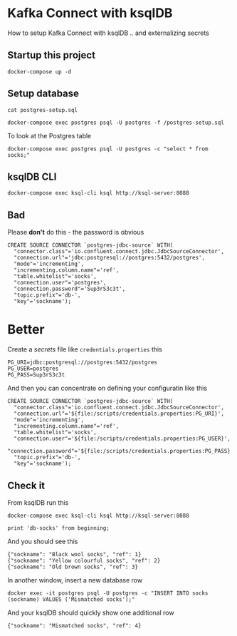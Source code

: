 # Kafka Connect with ksqlDB 
How to setup Kafka Connect with ksqlDB .. and externalizing secrets

## Startup this project

```
docker-compose up -d
```

## Setup database

```
cat postgres-setup.sql

docker-compose exec postgres psql -U postgres -f /postgres-setup.sql
```

To look at the Postgres table
```
docker-compose exec postgres psql -U postgres -c "select * from socks;"
```


## ksqlDB CLI
```
docker-compose exec ksql-cli ksql http://ksql-server:8088
```



## Bad
Please **don't** do this - the password is obvious

```
CREATE SOURCE CONNECTOR `postgres-jdbc-source` WITH(
  "connector.class"='io.confluent.connect.jdbc.JdbcSourceConnector',
  "connection.url"='jdbc:postgresql://postgres:5432/postgres',
  "mode"='incrementing',
  "incrementing.column.name"='ref',
  "table.whitelist"='socks',
  "connection.user"='postgres',
  "connection.password"='Sup3rS3c3t',
  "topic.prefix"='db-',
  "key"='sockname');
```

# Better
Create a _secrets_ file like `credentials.properties` this
```
PG_URI=jdbc:postgresql://postgres:5432/postgres
PG_USER=postgres
PG_PASS=Sup3rS3c3t
```
And then you can concentrate on defining your configuratin like this

```
CREATE SOURCE CONNECTOR `postgres-jdbc-source` WITH(
  "connector.class"='io.confluent.connect.jdbc.JdbcSourceConnector',
  "connection.url"='${file:/scripts/credentials.properties:PG_URI}',
  "mode"='incrementing',
  "incrementing.column.name"='ref',
  "table.whitelist"='socks',
  "connection.user"='${file:/scripts/credentials.properties:PG_USER}',
  "connection.password"='${file:/scripts/credentials.properties:PG_PASS}',
  "topic.prefix"='db-',
  "key"='sockname');
```

## Check it
From ksqlDB run this

```
docker-compose exec ksql-cli ksql http://ksql-server:8088

print 'db-socks' from beginning;
```

And you should see this
```
{"sockname": "Black wool socks", "ref": 1}
{"sockname": "Yellow colourful socks", "ref": 2}
{"sockname": "Old brown socks", "ref": 3}
```

In another window, insert a new database row
```
docker exec -it postgres psql -U postgres -c "INSERT INTO socks (sockname) VALUES ('Mismatched socks');"
```

And your ksqlDB should quickly show one additional row
```
{"sockname": "Mismatched socks", "ref": 4}
```
